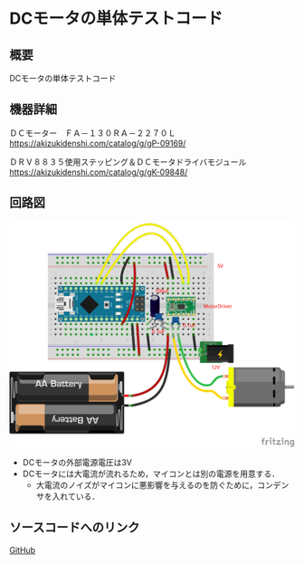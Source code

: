 # DCモータの単体テストコード
## 概要
DCモータの単体テストコード  

## 機器詳細
ＤＣモーター　ＦＡ－１３０ＲＡ－２２７０Ｌ  
https://akizukidenshi.com/catalog/g/gP-09169/

ＤＲＶ８８３５使用ステッピング＆ＤＣモータドライバモジュール  
https://akizukidenshi.com/catalog/g/gK-09848/


## 回路図
![](../../Schematic/PNG/DCMotor.png)

+ DCモータの外部電源電圧は3V
+ DCモータには大電流が流れるため，マイコンとは別の電源を用意する．
	- 大電流のノイズがマイコンに悪影響を与えるのを防ぐために，コンデンサを入れている．

## ソースコードへのリンク
[GitHub](https://github.com/meltingrabbit/CanSatForHighSchoolStudents/tree/master/Arduino/Test_DCMotor)
